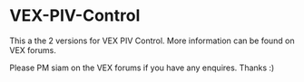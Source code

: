 # VEX-PIV-Control

This a the 2 versions for VEX PIV Control. More information can be found on VEX forums.

Please PM siam on the VEX forums if you have any enquires. Thanks :)
